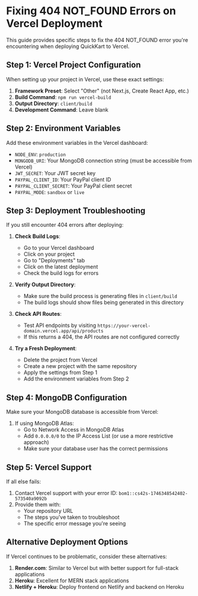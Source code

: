 # Fixing 404 NOT_FOUND Errors on Vercel Deployment

This guide provides specific steps to fix the 404 NOT_FOUND error you're encountering when deploying QuickKart to Vercel.

## Step 1: Vercel Project Configuration

When setting up your project in Vercel, use these exact settings:

1. **Framework Preset**: Select "Other" (not Next.js, Create React App, etc.)
2. **Build Command**: `npm run vercel-build`
3. **Output Directory**: `client/build`
4. **Development Command**: Leave blank

## Step 2: Environment Variables

Add these environment variables in the Vercel dashboard:

- `NODE_ENV`: `production`
- `MONGODB_URI`: Your MongoDB connection string (must be accessible from Vercel)
- `JWT_SECRET`: Your JWT secret key
- `PAYPAL_CLIENT_ID`: Your PayPal client ID
- `PAYPAL_CLIENT_SECRET`: Your PayPal client secret
- `PAYPAL_MODE`: `sandbox` or `live`

## Step 3: Deployment Troubleshooting

If you still encounter 404 errors after deploying:

1. **Check Build Logs**:
   - Go to your Vercel dashboard
   - Click on your project
   - Go to "Deployments" tab
   - Click on the latest deployment
   - Check the build logs for errors

2. **Verify Output Directory**:
   - Make sure the build process is generating files in `client/build`
   - The build logs should show files being generated in this directory

3. **Check API Routes**:
   - Test API endpoints by visiting `https://your-vercel-domain.vercel.app/api/products`
   - If this returns a 404, the API routes are not configured correctly

4. **Try a Fresh Deployment**:
   - Delete the project from Vercel
   - Create a new project with the same repository
   - Apply the settings from Step 1
   - Add the environment variables from Step 2

## Step 4: MongoDB Configuration

Make sure your MongoDB database is accessible from Vercel:

1. If using MongoDB Atlas:
   - Go to Network Access in MongoDB Atlas
   - Add `0.0.0.0/0` to the IP Access List (or use a more restrictive approach)
   - Make sure your database user has the correct permissions

## Step 5: Vercel Support

If all else fails:

1. Contact Vercel support with your error ID: `bom1::cs42s-1746348542402-573540a9092b`
2. Provide them with:
   - Your repository URL
   - The steps you've taken to troubleshoot
   - The specific error message you're seeing

## Alternative Deployment Options

If Vercel continues to be problematic, consider these alternatives:

1. **Render.com**: Similar to Vercel but with better support for full-stack applications
2. **Heroku**: Excellent for MERN stack applications
3. **Netlify + Heroku**: Deploy frontend on Netlify and backend on Heroku
